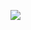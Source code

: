 ![](https://api.githubtrends.io/user/svg/Donovoi/repos?time_range=one_year&include_private=True&group=private&loc_metric=changed&theme=synthwaves)
